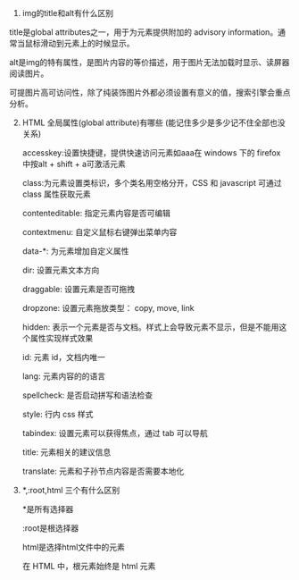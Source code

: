 1. img的title和alt有什么区别

  title是global attributes之一，用于为元素提供附加的 advisory information。通常当鼠标滑动到元素上的时候显示。

  alt是img的特有属性，是图片内容的等价描述，用于图片无法加载时显示、读屏器阅读图片。

  可提图片高可访问性，除了纯装饰图片外都必须设置有意义的值，搜索引擎会重点分析。


2. HTML 全局属性(global attribute)有哪些 (能记住多少是多少记不住全部也没关系) 

   accesskey:设置快捷键，提供快速访问元素如aaa在 windows 下的 firefox 中按alt + shift + a可激活元素

   class:为元素设置类标识，多个类名用空格分开，CSS 和 javascript 可通过 class 属性获取元素

   contenteditable: 指定元素内容是否可编辑

   contextmenu: 自定义鼠标右键弹出菜单内容

   data-*: 为元素增加自定义属性

   dir: 设置元素文本方向

   draggable: 设置元素是否可拖拽

   dropzone: 设置元素拖放类型： copy, move, link

   hidden: 表示一个元素是否与文档。样式上会导致元素不显示，但是不能用这个属性实现样式效果

   id: 元素 id，文档内唯一

   lang: 元素内容的的语言

   spellcheck: 是否启动拼写和语法检查

   style: 行内 css 样式

   tabindex: 设置元素可以获得焦点，通过 tab 可以导航

   title: 元素相关的建议信息

   translate: 元素和子孙节点内容是否需要本地化 

3. *,:root,html 三个有什么区别
    
   *是所有选择器

   :root是根选择器

   html是选择html文件中的元素 

   在 HTML 中，根元素始终是 html 元素